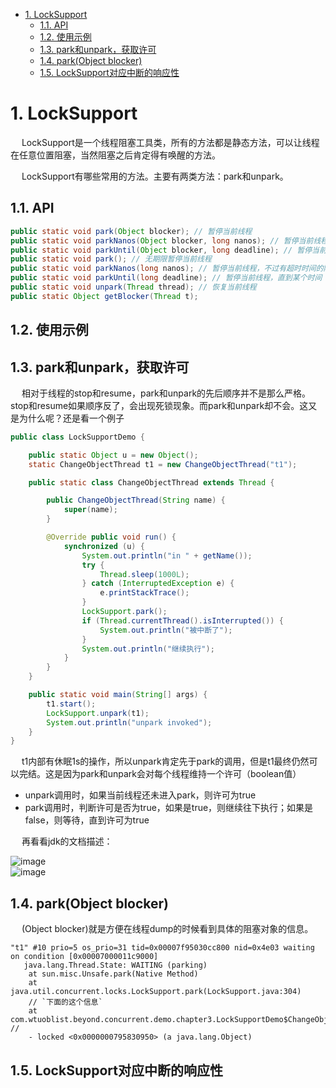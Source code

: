 
<!-- TOC -->

- [1. LockSupport](#1-locksupport)
    - [1.1. API](#11-api)
    - [1.2. 使用示例](#12-使用示例)
    - [1.3. park和unpark，获取许可](#13-park和unpark获取许可)
    - [1.4. park(Object blocker)](#14-parkobject-blocker)
    - [1.5. LockSupport对应中断的响应性](#15-locksupport对应中断的响应性)

<!-- /TOC -->


# 1. LockSupport
<!-- 

https://www.jianshu.com/p/f1f2cd289205
https://www.cnblogs.com/ldq2016/p/9045947.html
通俗易懂的JUC源码剖析-LockSupport
https://mp.weixin.qq.com/s/kh5GZCRPE9fGdKeNsoP2JA

-->

&emsp; LockSupport是一个线程阻塞工具类，所有的方法都是静态方法，可以让线程在任意位置阻塞，当然阻塞之后肯定得有唤醒的方法。  

&emsp; LockSupport有哪些常用的方法。主要有两类方法：park和unpark。  

## 1.1. API

```java
public static void park(Object blocker); // 暂停当前线程
public static void parkNanos(Object blocker, long nanos); // 暂停当前线程，不过有超时时间的限制
public static void parkUntil(Object blocker, long deadline); // 暂停当前线程，直到某个时间
public static void park(); // 无期限暂停当前线程
public static void parkNanos(long nanos); // 暂停当前线程，不过有超时时间的限制
public static void parkUntil(long deadline); // 暂停当前线程，直到某个时间
public static void unpark(Thread thread); // 恢复当前线程
public static Object getBlocker(Thread t);
```

## 1.2. 使用示例
<!--

https://www.jianshu.com/p/f1f2cd289205
-->


## 1.3. park和unpark，获取许可
<!--

https://www.jianshu.com/p/f1f2cd289205
-->
&emsp; 相对于线程的stop和resume，park和unpark的先后顺序并不是那么严格。stop和resume如果顺序反了，会出现死锁现象。而park和unpark却不会。这又是为什么呢？还是看一个例子  

```java
public class LockSupportDemo {

    public static Object u = new Object();
    static ChangeObjectThread t1 = new ChangeObjectThread("t1");

    public static class ChangeObjectThread extends Thread {

        public ChangeObjectThread(String name) {
            super(name);
        }

        @Override public void run() {
            synchronized (u) {
                System.out.println("in " + getName());
                try {
                    Thread.sleep(1000L);
                } catch (InterruptedException e) {
                    e.printStackTrace();
                }
                LockSupport.park();
                if (Thread.currentThread().isInterrupted()) {
                    System.out.println("被中断了");
                }
                System.out.println("继续执行");
            }
        }
    }

    public static void main(String[] args) {
        t1.start();
        LockSupport.unpark(t1);
        System.out.println("unpark invoked");
    }
}
```

&emsp; t1内部有休眠1s的操作，所以unpark肯定先于park的调用，但是t1最终仍然可以完结。这是因为park和unpark会对每个线程维持一个许可（boolean值）  

* unpark调用时，如果当前线程还未进入park，则许可为true  
* park调用时，判断许可是否为true，如果是true，则继续往下执行；如果是false，则等待，直到许可为true  


&emsp; 再看看jdk的文档描述：  

![image](http://www.wt1814.com/static/view/images/java/concurrent/concurrent-38.png)   
![image](http://www.wt1814.com/static/view/images/java/concurrent/concurrent-39.png)   

## 1.4. park(Object blocker)
&emsp; (Object blocker)就是方便在线程dump的时候看到具体的阻塞对象的信息。  

```text
"t1" #10 prio=5 os_prio=31 tid=0x00007f95030cc800 nid=0x4e03 waiting on condition [0x00007000011c9000]
   java.lang.Thread.State: WAITING (parking)
    at sun.misc.Unsafe.park(Native Method)
    at java.util.concurrent.locks.LockSupport.park(LockSupport.java:304)
    // `下面的这个信息`
    at com.wtuoblist.beyond.concurrent.demo.chapter3.LockSupportDemo$ChangeObjectThread.run(LockSupportDemo.java:23) // 
    - locked <0x0000000795830950> (a java.lang.Object)
```

## 1.5. LockSupport对应中断的响应性  
<!-- 
https://www.cnblogs.com/ldq2016/p/9045947.html
-->
